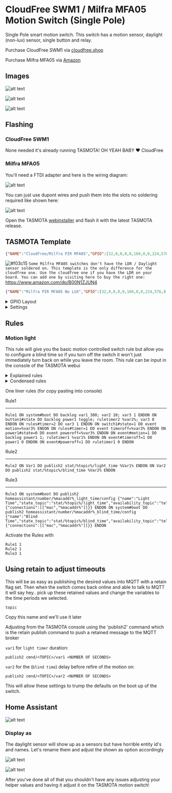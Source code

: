 # CloudFree SWM1 / Milfra MFA05 Motion Switch (Single Pole)

Single Pole smart motion switch.  This switch has a motion sensor, daylight (non-lux) sensor, single button and relay.

Purchase CloudFree SWM1 via [cloudfree.shop](https://cloudfree.shop/product/cloudfree-motion-light-switch/)

Purchase Milfra MFA05 via [Amazon](https://amzn.to/3NQUJ9W)

## Images

![alt text](/img/devices/cloudfree_milfra_motion_switch_main.jpg "CloudFree SWM1 / Milfra MFA05")

![alt text](/img/devices/cloudfree_milfra_motion_switch_inside1.jpg "CloudFree SWM1 / Milfra MFA05 Inside 1")

![alt text](/img/devices/cloudfree_milfra_motion_switch_inside2.jpg "CloudFree SWM1 / Milfra MFA05 Inside 2")

## Flashing

### CloudFree SWM1
None needed it's already running TASMOTA! OH YEAH BABY ❤️ CloudFree

### Milfra MFA05

You'll need a FTDI adapter and here is the wiring diagram:

![alt text](/img/devices/cloudfree_milfra_flashing_pinout.jpg "Milfra MFA05 Inside Flashing Pinout")

You can just use dupont wires and push them into the slots no soldering required like shown here:

![alt text](/img/devices/cloudfree_milfra_flashing_dupont.jpg "Milfra MFA05 Inside Flashing Pinout")

Open the TASMOTA [webinstaller](https://tasmota.github.io/install/) and flash it with the latest TASMOTA release.


## TASMOTA Template

```json
{"NAME":"CloudFree/Milfra PIR MFA05","GPIO":[32,0,0,0,0,160,0,0,224,576,161,0,0,0],"FLAG":0,"BASE":18}
```

![#f03c15](https://via.placeholder.com/15/f03c15/000000?text=+) `Some Milfra MFA05 switches don't have the LDR / Daylight sensor soldered on. This template is the only difference for the cloudfree one. Use the cloudfree one if you have the LDR on your board. You can add one by visiting here to buy the right one: ` https://www.amazon.com/dp/B00N1ZJUN4

```json
{"NAME":"Milfra PIR MFA05 No LUX","GPIO":[32,0,0,0,0,160,0,0,224,576,0,0,0,0],"FLAG":0,"BASE":18}
```

<details><summary>GPIO Layout</summary>     
<p>

| GPIO |    Component | Description |
|------ |-------------|-------------|         
|GPIO00	| Button      | The main switch button |
|GPIO01	| None
|GPIO02	| None
|GPIO03	| None
|GPIO04	| None
|GPIO05	| Switch1 | Motion Sensor Switch |
|GPIO09	| None
|GPIO10	| None
|GPIO12	| Relay1 | Actual relay to toggle on/off |
|GPIO13	| LedLink_i | LED
|GPIO14	| Switch2 | Daylight Sensor Switch |
|GPIO15	| None
|GPIO16	| None
</p></details>

<details><summary>Settings</summary>     
<p>

| Setting | Description
|---------------|-------------
| switchmode1 2 | Set the motion sensor off=idle / on=motion
| switchmode2 1 | Set the light sensor off=dark / on=light
| setoption114 1 | Detach switches from relays and send MQTT messages instead
| setoption73 1 | Detach buttons from relays and send MQTT messages instead  (Used for double press)

```
backlog switchmode1 2; switchmode2 1; setoption114 1; setoption73 1;
```

</p></details>

## Rules 

### Motion light

This rule will give you the basic motion controlled switch rule but allow you to configure a blind time so if you turn off the switch it won't just immediately turn back on while you leave the room. This rule can be input in the console of the TASMOTA webui

<details><summary>Explained rules</summary>
<p>

This rule executes the turning on an off the light

```
Rule1 
## System Boots up and sets the default values for each of our timers
ON system#boot DO 
    backlog 
        ### Used for duration for the light to stay on after motion stops
        var1 300; 
        ### Used for blind time where the motion doesn't turn back on the light after a button turns it off
        var2 10; 
        ### Used as a boolean value to say if blind time is enabled or not
        var3 1 
ENDON 
## When the button is pressed on the physical switch
ON button1#state DO 
    backlog 
        ### toggle the light on / off
        power1 toggle; 
        ### set a timer for blind time
        ruletimer2 %var2%; 
        ### Enable blind time by setting the variable to 0 indicating the motion events are disabled
        var3 0 
ENDON 
## Blind Time timer is finished re-enable the motion sensor
ON rules#timer=2 DO 
    var3 1 
ENDON 
## Motion detected
ON switch1#state=1 DO
    ### Trigger an event we can trigger on named motion
    event motion=%var3% 
ENDON 
## Motion light timer expires
ON rules#timer=1 DO 
    ### Trigger an event we can trigger on named timeroff
    event timeroff=%var3% 
ENDON 
## Power was turned off via the button, web ui, ha etc...
ON power1#state=0 DO 
    ### Trigger an event we can trigger on named poweroff
    event poweroff=%var3% 
ENDON 
## Motion event occurs
ON event#motion=1 DO 
    backlog 
        ### Turn on the light
        power1 1; 
        ### Start the timer to allow the light to turn back off when the timer is done
        ruletimer1 %var1% 
ENDON 
## Light timer event occurs
ON event#timeroff=1 DO 
    ### Power off the light
    power1 0 
ENDON 
## Power going off event occurs
ON event#poweroff=1 DO 
    ### kill the light timer because we don't need it to turn off the light
    ruletimer1 0 
ENDON 
```

Rule2
<hr/>
This rule publishes the adjustments of the blind and light time values when they are adjusted

```
Rule2 
## When the var1 (light time) variable values change it publishes them to MQTT to persist
ON Var1 DO 
  publish2 stat/%topic%/light_time %Var1% 
ENDON
## When the var2 (blind time) variable values change it publishes them to MQTT to persist
ON Var2 DO 
  publish2 stat/%topic%/blind_time %Var2% 
ENDON
```

Rule3
<hr/>
This rule publishes the HomeAssistant Discovery details about the switch so the blind and light time get adjustment sliders in the configuration page of the device.  Thanks Tony (DrTFav) for this excellent addition!

```
Rule3 
## When the system boots up publish the HA discovery JSON to the right endpoint in MQTT for this device
ON system#boot DO 
## Publish the discovery details for the light time and adjust the steps or min max values you see appropriate
  publish2 homeassistant/number/%macaddr%_light_time/config 
    {
      "name":"Light Time",
      "state_topic":"stat/%topic%/light_time",
      "availability_topic":"tele/%topic%/LWT",
      "payload_available":"Online",
      "payload_not_available":"Offline",
      "command_topic":"cmnd/%topic%/Var1",
      "min":15,
      "max":1800,
      "retain":true,
      "step":15,
      "unit_of_measurement":"s",
      "unique_id":"%macaddr%_light_time",
      "device":{"connections":[["mac","%macaddr%"]]}
    } 
ENDON
ON system#boot DO 
## Publish the discovery details for the blind time and adjust the steps or min max values you see appropriate
  publish2 homeassistant/number/%macaddr%_blind_time/config 
    {
      "name":"Blind Time",
      "state_topic":"stat/%topic%/blind_time",
      "availability_topic":"tele/%topic%/LWT",
      "payload_available":"Online",
      "payload_not_available":"Offline",
      "command_topic":"cmnd/%topic%/Var2",
      "min":0,
      "max":60,
      "retain":true,
      "step":5,
      "unit_of_measurement":"s",
      "unique_id":"%macaddr%_blind_time",
      "device":{"connections":[["mac","%macaddr%"]]}
    } 
ENDON
```

</p></details>

<details><summary>Condensed rules</summary>
<p>

Rule1
<hr/>

```
Rule1 ON system#boot DO backlog var1 300; var2 10; var3 1 ENDON 
      ON button1#state DO backlog power1 toggle; ruletimer2 %var2%; var3 0 ENDON 
      ON rules#timer=2 DO var3 1 ENDON 
      ON switch1#state=1 DO event motion=%var3% ENDON 
      ON rules#timer=1 DO event timeroff=%var3% ENDON 
      ON power1#state=0 DO event poweroff=%var3% ENDON 
      ON event#motion=1 DO backlog power1 1; ruletimer1 %var1% ENDON 
      ON event#timeroff=1 DO power1 0 ENDON 
      ON event#poweroff=1 DO ruletimer1 0 ENDON 
```
Rule2
<hr/>

```
Rule2 ON Var1 DO publish2 stat/%topic%/light_time %Var1% ENDON
      ON Var2 DO publish2 stat/%topic%/blind_time %Var2% ENDON
```

Rule3 
<hr/>

```
Rule3 ON system#boot DO publish2 homeassistant/number/%macaddr%_light_time/config {"name":"Light Time","state_topic":"stat/%topic%/light_time","availability_topic":"tele/%topic%/LWT","payload_available":"Online","payload_not_available":"Offline","command_topic":"cmnd/%topic%/Var1","min":15,"max":1800,"retain":true,"step":15,"unit_of_measurement":"s","unique_id":"%macaddr%_light_time","device":{"connections":[["mac","%macaddr%"]]}} ENDON
      ON system#boot DO publish2 homeassistant/number/%macaddr%_blind_time/config {"name":"Blind Time","state_topic":"stat/%topic%/blind_time","availability_topic":"tele/%topic%/LWT","payload_available":"Online","payload_not_available":"Offline","command_topic":"cmnd/%topic%/Var2","min":0,"max":60,"retain":true,"step":5,"unit_of_measurement":"s","unique_id":"%macaddr%_blind_time","device":{"connections":[["mac","%macaddr%"]]}} ENDON
```

</p></details>

One liner rules (for copy pasting into console)

Rule1 
<hr/>

```
Rule1 ON system#boot DO backlog var1 300; var2 10; var3 1 ENDON ON button1#state DO backlog power1 toggle; ruletimer2 %var2%; var3 0 ENDON ON rules#timer=2 DO var3 1 ENDON ON switch1#state=1 DO event motion=%var3% ENDON ON rules#timer=1 DO event timeroff=%var3% ENDON ON power1#state=0 DO event poweroff=%var3% ENDON ON event#motion=1 DO backlog power1 1; ruletimer1 %var1% ENDON ON event#timeroff=1 DO power1 0 ENDON ON event#poweroff=1 DO ruletimer1 0 ENDON 
```

Rule2
<hr/>

```
Rule2 ON Var1 DO publish2 stat/%topic%/light_time %Var1% ENDON ON Var2 DO publish2 stat/%topic%/blind_time %Var2% ENDON
```

Rule3
<hr/>

```
Rule3 ON system#boot DO publish2 homeassistant/number/%macaddr%_light_time/config {"name":"Light Time","state_topic":"stat/%topic%/light_time","availability_topic":"tele/%topic%/LWT","payload_available":"Online","payload_not_available":"Offline","command_topic":"cmnd/%topic%/Var1","min":15,"max":1800,"retain":true,"step":15,"unit_of_measurement":"s","unique_id":"%macaddr%_light_time","device":{"connections":[["mac","%macaddr%"]]}} ENDON ON system#boot DO publish2 homeassistant/number/%macaddr%_blind_time/config {"name":"Blind Time","state_topic":"stat/%topic%/blind_time","availability_topic":"tele/%topic%/LWT","payload_available":"Online","payload_not_available":"Offline","command_topic":"cmnd/%topic%/Var2","min":0,"max":60,"retain":true,"step":5,"unit_of_measurement":"s","unique_id":"%macaddr%_blind_time","device":{"connections":[["mac","%macaddr%"]]}} ENDON
```


Activate the Rules with 

```
Rule1 1
Rule2 1
Rule3 1
```

## Using retain to adjust timeouts

This will be as easy as publishing the desired values into MQTT with a retain flag set. Then when the switch comes back online and able to talk to MQTT it will say hey.. pick up these retained values and change the variables to the time periods we selected.

```
topic
```

Copy this name and we'll use it later

Adjusting from the TASMOTA console using the 'publish2' command which is the retain publish command to push a retained message to the MQTT broker

`var1` for `light timer` duration:

```
publish2 cmnd/<TOPIC>/var1 <NUMBER OF SECONDS>
```

`var2` for the (`blind time`) delay before refire of the motion on:

```
publish2 cmnd/<TOPIC>/var2 <NUMBER OF SECONDS>
```

This will allow these settings to trump the defaults on the boot up of the switch.


## Home Assistant

![alt text](/img/devices/cloudfree_milfra_homeassistant.jpg "Device View")

### Display as

The daylight sensor will show up as a sensors but have horrible entity id's and names.
Let's rename them and adjust the shown as option accordingly

![alt text](/img/devices/cloudfree_milfra_motion_entity.jpg "HomeAssistant Entity settings motion")

![alt text](/img/devices/cloudfree_milfra_daylight_entity.jpg "HomeAssistant Entity settings daylight")


After you've done all of that you shouldn't have any issues adjusting your helper values and having it adjust it on the TASMOTA motion switch!